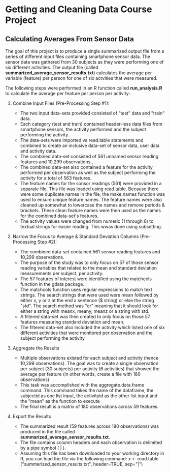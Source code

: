 Getting and Cleaning Data Course Project
========================================

Calculating Averages From Sensor Data
-------------------------------------

The goal of this project is to produce a single summarized output file from a series of different input files containing smartphone sensor data. The sensor data was gathered from 30 subjects as they were performing one of six different activities.  The output file (called **summarized_average_sensor_results.txt**) calculates the average per variable (feature) per person for one of six actvities that were measured.

The following steps were performed in an R function called **run_analysis.R** to calculate the average per feature per person per activity:

1. Combine Input Files (Pre-Processing Step #1):

	* The two input data-sets provided consisted of "test" data and "train" data.  
	* Each category (test and train) contained header-less data files from smartphone sensors, the activity performed and the subject performing the activity.
	* The data-sets were imported va read.table statements and combined to create an inclusive data-set of sensor data, user data and activity data.
	* The combined data-set consisted of 561 unnamed sensor reading features and 10,299 observations.,
	* The combined data-set also contained a feature for the activity performed per observation as well as the subject performing the activity for a total of 563 features.
	* The feature names for the sonsor readings (561) were provided in a separate file.  This file was loaded using read.table.  Because there were some duplicate names in the file, the make.names function was used to ensure unique feature names. The feature names were also cleaned up somewhat to lowercase the names and remove periods & brackets.  These clean feature names were then used as the names for the combined data-set's features.
	* The activity values were changed from numeric (1 through 6) to textual strings for easier reading.  This wwas done using subsetting.

2. Narrow the Focus to Average & Standard Deviation Columns (Pre-Processing Step #2):

	* The combined data-set contained 561 sensor reading features and 10,299 observations.
	* The purpose of the study was to only focus on 57 of those sensor reading variables that related to the mean and standard deviation measurements per subject, per activity.
	* The 57 features of interest were identified using the matchcols function in the gdata package.  
	* The matchcols function uses regular expressions to match text strings.  The search strings that were used were mean followed by either x, y or z at the end a sentence ($ string) or else the string "std".  The search method was "or" meaning that it should look for either a string with meanx, meany, meanz or a string with std.
	* A filtered data-set was then created to only focus on those 57 features measuring standard deviation and mean.
	* The filtered data-set also included the activity which listed one of six different activities that were monitored per observation and the subject performing the activity

3. Aggregate the Results 
 
	* Multiple observations existed for each subject and activity (hence 10,299 observations).  The goal was to create a single observation per subject (30 subjects) per activity (6 activities) that showed the average per feature (in other words, create a file with 180 observations).
	* This task was accomplished with the aggregate.data.frame command.  This command takes the name of the dataframe, the subjectid as one list input, the activityid as the other list input and the "mean" as the function to execute
	* The final result is a matrix of 180 observations across 59 features.


4. Export the Results

	* The summarized result (59 features across 180 observations) was produced in the file called **summarized_average_sensor_results.txt**.
	* The file contains column headers and each observation is delimited by a pipe symbol ( | ).
	* Assuming this file has been downloaded to your working directory in R, you can load the file via the following command: x <- read.table ("summarized_sensor_results.txt", header=TRUE, sep="|")







